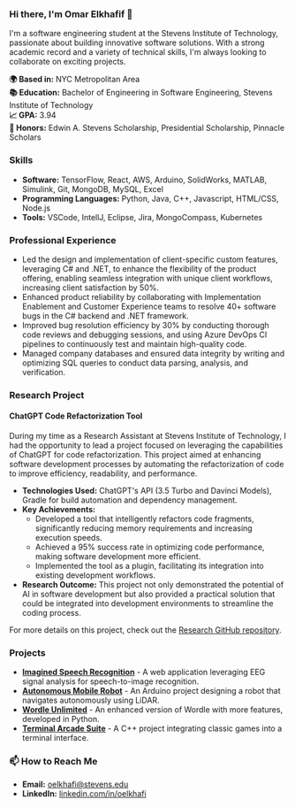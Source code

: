 ### Hi there, I'm Omar Elkhafif 👋

I'm a software engineering student at the Stevens Institute of Technology, passionate about building innovative software solutions. With a strong academic record and a variety of technical skills, I'm always looking to collaborate on exciting projects.

**🌍 Based in:** NYC Metropolitan Area  
**📚 Education:** Bachelor of Engineering in Software Engineering, Stevens Institute of Technology  
**📈 GPA:** 3.94  
**🏅 Honors:** Edwin A. Stevens Scholarship, Presidential Scholarship, Pinnacle Scholars

### Skills
- **Software:** TensorFlow, React, AWS, Arduino, SolidWorks, MATLAB, Simulink, Git, MongoDB, MySQL, Excel
- **Programming Languages:** Python, Java, C++, Javascript, HTML/CSS, Node.js
- **Tools:** VSCode, IntellJ, Eclipse, Jira, MongoCompass, Kubernetes

### Professional Experience
- Led the design and implementation of client-specific custom features, leveraging C# and .NET, to enhance the flexibility
of the product offering, enabling seamless integration with unique client workflows, increasing client satisfaction by 50%.
- Enhanced product reliability by collaborating with Implementation Enablement and Customer Experience teams to
resolve 40+ software bugs in the C# backend and .NET framework.
- Improved bug resolution efficiency by 30% by conducting thorough code reviews and debugging sessions, and using Azure
DevOps CI pipelines to continuously test and maintain high-quality code.
- Managed company databases and ensured data integrity by writing and optimizing SQL queries to conduct data parsing,
analysis, and verification.


### Research Project

#### ChatGPT Code Refactorization Tool
During my time as a Research Assistant at Stevens Institute of Technology, I had the opportunity to lead a project focused on leveraging the capabilities of ChatGPT for code refactorization. This project aimed at enhancing software development processes by automating the refactorization of code to improve efficiency, readability, and performance.

- **Technologies Used:** ChatGPT's API (3.5 Turbo and Davinci Models), Gradle for build automation and dependency management.
- **Key Achievements:**
  - Developed a tool that intelligently refactors code fragments, significantly reducing memory requirements and increasing execution speeds.
  - Achieved a 95% success rate in optimizing code performance, making software development more efficient.
  - Implemented the tool as a plugin, facilitating its integration into existing development workflows.
- **Research Outcome:** This project not only demonstrated the potential of AI in software development but also provided a practical solution that could be integrated into development environments to streamline the coding process.

For more details on this project, check out the [Research GitHub repository](https://github.com/oelkhafi/Chat_Gpt-tool).

### Projects
- [**Imagined Speech Recognition**](#) - A web application leveraging EEG signal analysis for speech-to-image recognition.
- [**Autonomous Mobile Robot**](https://github.com/oelkhafi/autonomous_Mobile_Robot) - An Arduino project designing a robot that navigates autonomously using LiDAR.
- [**Wordle Unlimited**](https://github.com/oelkhafi/Wordle-Project) - An enhanced version of Wordle with more features, developed in Python.
- [**Terminal Arcade Suite**](https://github.com/oelkhafi/miniGames_project) - A C++ project integrating classic games into a terminal interface.

### 📫 How to Reach Me
- **Email:** [oelkhafi@stevens.edu](mailto:oelkhafi@stevens.edu)
- **LinkedIn:** [linkedin.com/in/oelkhafi](https://www.linkedin.com/in/oelkhafi)

